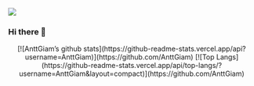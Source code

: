 <p align=”center”>
  <img src="https://user-images.githubusercontent.com/58905671/226881992-2115d6c6-8b30-4435-be3f-35339bfd267e.jpg">
</p>


### Hi there 👋

<div id="Stats" align="center">
  [![AnttGiam’s github stats](https://github-readme-stats.vercel.app/api?username=AnttGiam)](https://github.com/AnttGiam)
  [![Top Langs](https://github-readme-stats.vercel.app/api/top-langs/?username=AnttGiam&layout=compact)](https://github.com/AnttGiam)
</div>

<!--
**AnttGiam/AnttGiam** is a ✨ _special_ ✨ repository because its `README.md` (this file) appears on your GitHub profile.

Here are some ideas to get you started:

- 🔭 I’m currently working on ...
- 🌱 I’m currently learning ...
- 👯 I’m looking to collaborate on ...
- 🤔 I’m looking for help with ...
- 💬 Ask me about ...
- 📫 How to reach me: ...
- 😄 Pronouns: ...
- ⚡ Fun fact: ...
-->
